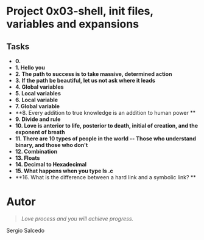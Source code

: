 # Project 0x03-shell, init files, variables and expansions

## Tasks

- **0. <o>**
- **1. Hello you**
- **2. The path to success is to take massive, determined action**
- **3. If the path be beautiful, let us not ask where it leads**
- **4. Global variables**
- **5. Local variables**
- **6. Local variable**
- **7. Global variable**
- **8. Every addition to true knowledge is an addition to human power **
- **9. Divide and rule**
- **10. Love is anterior to life, posterior to death, initial of creation, and the exponent of breath**
- **11. There are 10 types of people in the world -- Those who understand binary, and those who don't**
- **12. Combination**
- **13. Floats**
- **14. Decimal to Hexadecimal**
- **15. What happens when you type ls .c**
- **16. What is the difference between a hard link and a symbolic link? **

Autor
==============

> *Love process and you will achieve progress.*

Sergio Salcedo

